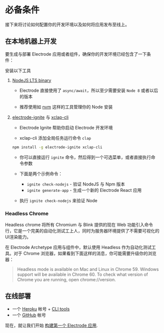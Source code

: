 # 必备条件

接下来将讨论如何配置你的开发环境以及如何将应用发布至线上。

## 在本地机器上开发

要生成与部署 Electrode 应用或者组件，确保你的开发环境已经包含了一下条件：

安装以下工具

1. [NodeJS LTS binary](https://nodejs.org/)

   - Electrode 直接使用了 `async/await`，所以至少需要安装 `Node 8` 或者以后的版本

   - 推荐使用如 [nvm](https://github.com/creationix/nvm#install-script) 这样的工具管理你的 Node 安装

2. [electrode-ignite] 与 [xclap-cli]

   - Electrode Ignite 帮助你启动 Electrode 开发环境

   - xclap-cli 添加全局任务运行命令 `clap`

   ```bash
   npm install -g electrode-ignite xclap-cli
   ```

   - 你可以直接运行  `ignite` 命令，然后得到一个可选菜单，或者直接执行命令参数

   - 下面是两个示例命令：
  
      - `ignite check-nodejs` - 验证 NodeJS 与 Npm 版本
      - `ignite generate-app` - 生成一个新的 Electrode React 应用

   - 执行 `ignite check-nodejs` 来验证 Node

### Headless Chrome

Headless chrome 将所有 Chromium 与 Blink 提供的现在 Web 功能引入命令行，它是一个完美的自动化测试工上人，同时为服务器环境提供了不需要可视化的UI渲染能力。

在 Electrode Archetype 应用与组件中，默认使用 Headless 作为自动化测试工具。对于 Chrome 浏览器，如果看到下面这样的消息，你可能需要升级你的浏览器：

> Headless mode is available on Mac and Linux in Chrome 59. Windows support will be available in Chrome 60. To check what version of Chrome you are running, open chrome://version.

## 在线部署

- 一个 [Heroku](https://signup.heroku.com/dc) 帐号 + [CLI tools](https://devcenter.heroku.com/articles/heroku-command-line)
- 一个 [GitHub](https://github.com/) 帐号

现在，就让我们开始 [构建第一个 Electrode 应用](../chapter1/quick-start/start-with-app.md).

[yo]: http://yeoman.io/

[yeoman]: http://yeoman.io/

[xclap-cli]: https://www.npmjs.com/package/xclap-cli

[generator-electrode]: https://www.npmjs.com/package/generator-electrode

[electrode-ignite]: https://www.npmjs.com/package/electrode-ignite
